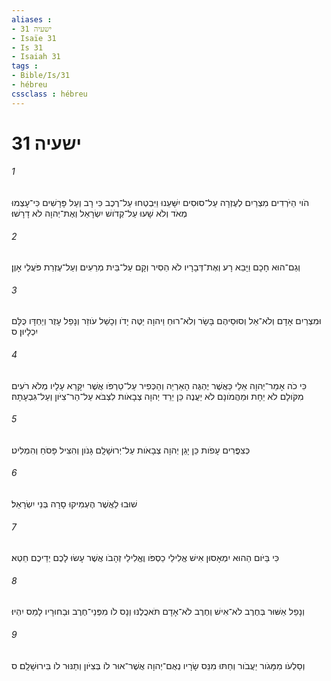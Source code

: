 ```yaml
---
aliases : 
- ישעיה 31
- Isaïe 31
- Is 31
- Isaiah 31
tags : 
- Bible/Is/31
- hébreu
cssclass : hébreu
---
```


# ישעיה 31

###### 1
הֹוי הַיֹּרְדִים מִצְרַיִם לְעֶזְרָה עַל־סוּסִים יִשָּׁעֵנוּ וַיִּבְטְחוּ עַל־רֶכֶב כִּי רָב וְעַל פָּרָשִׁים כִּי־עָצְמוּ מְאֹד וְלֹא שָׁעוּ עַל־קְדֹושׁ יִשְׂרָאֵל וְאֶת־יְהוָה לֹא דָרָשׁוּ׃
###### 2
וְגַם־הוּא חָכָם וַיָּבֵא רָע וְאֶת־דְּבָרָיו לֹא הֵסִיר וְקָם עַל־בֵּית מְרֵעִים וְעַל־עֶזְרַת פֹּעֲלֵי אָוֶן׃
###### 3
וּמִצְרַיִם אָדָם וְלֹא־אֵל וְסוּסֵיהֶם בָּשָׂר וְלֹא־רוּחַ וַיהוָה יַטֶּה יָדֹו וְכָשַׁל עֹוזֵר וְנָפַל עָזֻר וְיַחְדָּו כֻּלָּם יִכְלָיוּן׃ ס
###### 4
כִּי כֹה אָמַר־יְהוָה אֵלַי כַּאֲשֶׁר יֶהְגֶּה הָאַרְיֵה וְהַכְּפִיר עַל־טַרְפֹּו אֲשֶׁר יִקָּרֵא עָלָיו מְלֹא רֹעִים מִקֹּולָם לֹא יֵחָת וּמֵהֲמֹונָם לֹא יַעֲנֶה כֵּן יֵרֵד יְהוָה צְבָאֹות לִצְבֹּא עַל־הַר־צִיֹּון וְעַל־גִּבְעָתָהּ׃
###### 5
כְּצִפֳּרִים עָפֹות כֵּן יָגֵן יְהוָה צְבָאֹות עַל־יְרוּשָׁלִָם גָּנֹון וְהִצִּיל פָּסֹחַ וְהִמְלִיט׃
###### 6
שׁוּבוּ לַאֲשֶׁר הֶעְמִיקוּ סָרָה בְּנֵי יִשְׂרָאֵל׃
###### 7
כִּי בַּיֹּום הַהוּא יִמְאָסוּן אִישׁ אֱלִילֵי כַסְפֹּו וֶאֱלִילֵי זְהָבֹו אֲשֶׁר עָשׂוּ לָכֶם יְדֵיכֶם חֵטְא׃
###### 8
וְנָפַל אַשּׁוּר בְּחֶרֶב לֹא־אִישׁ וְחֶרֶב לֹא־אָדָם תֹּאכֲלֶנּוּ וְנָס לֹו מִפְּנֵי־חֶרֶב וּבַחוּרָיו לָמַס יִהְיוּ׃
###### 9
וְסַלְעֹו מִמָּגֹור יַעֲבֹור וְחַתּוּ מִנֵּס שָׂרָיו נְאֻם־יְהוָה אֲשֶׁר־אוּר לֹו בְּצִיֹּון וְתַנּוּר לֹו בִּירוּשָׁלִָם׃ ס
